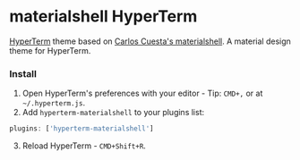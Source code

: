 # materialshell HyperTerm

[HyperTerm](https://hyperterm.org) theme based on [Carlos Cuesta's materialshell](https://github.com/carloscuesta/materialshell). A material design theme for HyperTerm.

### Install

1. Open HyperTerm's preferences with your editor - Tip: `CMD+,` or at `~/.hyperterm.js`.
2. Add `hyperterm-materialshell` to your plugins list: 

```js
plugins: ['hyperterm-materialshell']
```

3. Reload HyperTerm - `CMD+Shift+R`.
